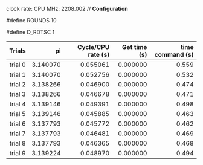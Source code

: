 clock rate:
CPU MHz:             2208.002
// **Configuration**

#define ROUNDS 10

#define D_RDTSC 1

| Trials | pi | Cycle/CPU rate (s) | Get time (s) | time command (s) |
|-:|-:|-:|-:|-:|
| trial 0 |  3.140070 | 0.055061 | 0.000000 | 0.559 |
| trial 1 |  3.140070 | 0.052756 | 0.000000 | 0.532 |
| trial 2 |  3.138266 | 0.046900 | 0.000000 | 0.474 |
| trial 3 |  3.138266 | 0.046678 | 0.000000 | 0.471 |
| trial 4 |  3.139146 | 0.049391 | 0.000000 | 0.498 |
| trial 5 |  3.139146 | 0.045885 | 0.000000 | 0.463 |
| trial 6 |  3.137793 | 0.045772 | 0.000000 | 0.462 |
| trial 7 |  3.137793 | 0.046481 | 0.000000 | 0.469 |
| trial 8 |  3.137793 | 0.046365 | 0.000000 | 0.468 |
| trial 9 |  3.139224 | 0.048970 | 0.000000 | 0.494 |
